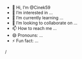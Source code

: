 - 👋 Hi, I’m @Cinek59
- 👀 I’m interested in ...
- 🌱 I’m currently learning ...
- 💞️ I’m looking to collaborate on ...
- 📫 How to reach me ...
- 😄 Pronouns: ...
- ⚡ Fun fact: ...

<!---
Cinek59/Cinek59 is a ✨ special ✨ repository because its `README.md` (this file) appears on your GitHub profile.
You can click the Preview link to take a look at your changes.
--->/
